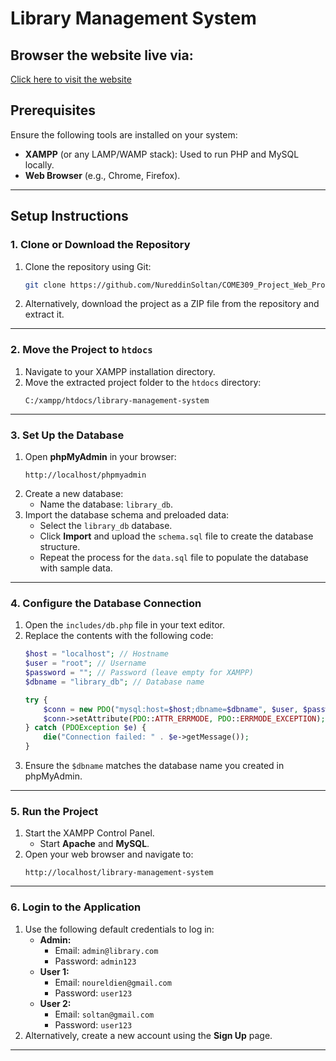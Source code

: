 # Library Management System

## Browser the website live via:
[Click here to visit the website](http://lms-come309.wuaze.com/index.php?i=1)

## Prerequisites

Ensure the following tools are installed on your system:
- **XAMPP** (or any LAMP/WAMP stack): Used to run PHP and MySQL locally.
- **Web Browser** (e.g., Chrome, Firefox).

---

## Setup Instructions

### 1. Clone or Download the Repository

1. Clone the repository using Git:
   ```bash
   git clone https://github.com/NureddinSoltan/COME309_Project_Web_Programming.git
   ```
2. Alternatively, download the project as a ZIP file from the repository and extract it.

---

### 2. Move the Project to `htdocs`

1. Navigate to your XAMPP installation directory.
2. Move the extracted project folder to the `htdocs` directory:
   ```
   C:/xampp/htdocs/library-management-system
   ```

---

### 3. Set Up the Database

1. Open **phpMyAdmin** in your browser:
   ```
   http://localhost/phpmyadmin
   ```
2. Create a new database:
   - Name the database: `library_db`.
3. Import the database schema and preloaded data:
   - Select the `library_db` database.
   - Click **Import** and upload the `schema.sql` file to create the database structure.
   - Repeat the process for the `data.sql` file to populate the database with sample data.

---

### 4. Configure the Database Connection

1. Open the `includes/db.php` file in your text editor.
2. Replace the contents with the following code:
   ```php
   $host = "localhost"; // Hostname
   $user = "root"; // Username
   $password = ""; // Password (leave empty for XAMPP)
   $dbname = "library_db"; // Database name

   try {
       $conn = new PDO("mysql:host=$host;dbname=$dbname", $user, $password);
       $conn->setAttribute(PDO::ATTR_ERRMODE, PDO::ERRMODE_EXCEPTION);
   } catch (PDOException $e) {
       die("Connection failed: " . $e->getMessage());
   }
   ```
3. Ensure the `$dbname` matches the database name you created in phpMyAdmin.

---

### 5. Run the Project

1. Start the XAMPP Control Panel.
   - Start **Apache** and **MySQL**.
2. Open your web browser and navigate to:
   ```
   http://localhost/library-management-system
   ```

---

### 6. Login to the Application

1. Use the following default credentials to log in:
   - **Admin:**
     - Email: `admin@library.com`
     - Password: `admin123`
   - **User 1:**
     - Email: `noureldien@gmail.com`
     - Password: `user123`
   - **User 2:**
     - Email: `soltan@gmail.com`
     - Password: `user123`
2. Alternatively, create a new account using the **Sign Up** page.

---
